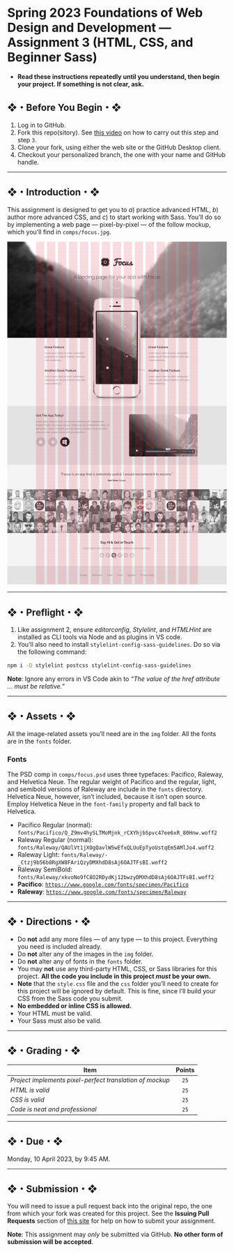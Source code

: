 # Spring 2023 Foundations of Web Design and Development — Assignment 3 (HTML, CSS, and Beginner Sass)

* **Read these instructions repeatedly until you understand, then begin your project. If something is not clear, ask.**

## ❖・Before You Begin・❖

1. Log in to GitHub.
2. Fork this repo(sitory). See [this video](http://code-warrior.github.io/tutorials/git/github/forking-and-cloning-at-the-github-web-site/) on how to carry out this step and step `3`.
3. Clone your fork, using either the web site or the GitHub Desktop client.
4. Checkout your personalized branch, the one with your name and GitHub handle.

---

## ❖・Introduction・❖

This assignment is designed to get you to _a_) practice advanced HTML, _b_) author more advanced CSS, and _c_) to start working with Sass. You’ll do so by implementing a web page — pixel-by-pixel — of the follow mockup, which you’ll find in `comps/focus.jpg`.

![Image of focus.jpg](comps/focus.jpg)

---

## ❖・Preflight・❖

1. Like assignment 2, ensure _editorconfig_, _Stylelint_, and _HTMLHint_ are installed as CLI tools via Node and as plugins in VS code.
2. You’ll also need to install `stylelint-config-sass-guidelines`. Do so via the following command:

```bash
npm i -D stylelint postcss stylelint-config-sass-guidelines
```

**Note**: Ignore any errors in VS Code akin to _“The value of the href attribute ... must be relative.”_

---

## ❖・Assets・❖

All the image-related assets you’ll need are in the `img` folder. All the fonts are in the `fonts` folder.

### Fonts

The PSD comp in `comps/focus.psd` uses three typefaces: Pacifico, Raleway, and Helvetica Neue. The regular weight of Pacifico and the regular, light, and semibold versions of Raleway are include in the `fonts` directory. Helvetica Neue, however, isn’t included, because it isn’t open source. Employ Helvetica Neue in the `font-family` property and fall back to Helvetica.

* Pacifico Regular (normal): `fonts/Pacifico/Q_Z9mv4hySLTMoMjnk_rCXYhjbSpvc47ee6xR_80Hnw.woff2`
* Raleway Regular (normal): `fonts/Raleway/QAUlVt1jXOgQavlW5wEfxQLUuEpTyoUstqEm5AMlJo4.woff2`
* Raleway Light: `fonts/Raleway/-_Ctzj9b56b8RgXW8FAriQzyDMXhdD8sAj6OAJTFsBI.woff2`
* Raleway SemiBold: `fonts/Raleway/xkvoNo9fC8O2RDydKj12bwzyDMXhdD8sAj6OAJTFsBI.woff2`
* **Pacifico**: [`https://www.google.com/fonts/specimen/Pacifico`](https://www.google.com/fonts/specimen/Pacifico)
* **Raleway**: [`https://www.google.com/fonts/specimen/Raleway`](https://www.google.com/fonts/specimen/Raleway)

---

## ❖・Directions・❖

* Do **not** add any more files — of any type — to this project. Everything you need is included already.
* Do **not** alter any of the images in the `img` folder.
* Do **not** alter any of fonts in the `fonts` folder.
* You may **not** use any third-party HTML, CSS, or Sass libraries for this project. **All the code you include in this project _must_ be your own.**
* **Note** that the `style.css` file and the `css` folder you’ll need to create for this project will be ignored by default. This is fine, since I’ll build your CSS from the Sass code you submit.
* **No embedded or inline CSS is allowed.**
* Your HTML must be valid.
* Your Sass must also be valid.

---

## ❖・Grading・❖

| Item                                                     | Points |
|----------------------------------------------------------|:------:|
| _Project implements pixel-perfect translation of mockup_ | `25`   |
| _HTML is valid_                                          | `25`   |
| _CSS is valid_                                           | `25`   |
| _Code is neat and professional_                          | `25`   |

---

## ❖・Due・❖

Monday, 10 April 2023, by 9:45 AM.

---

## ❖・Submission・❖

You will need to issue a pull request back into the original repo, the one from which your fork was created for this project. See the **Issuing Pull Requests** section of [this site](http://code-warrior.github.io/tutorials/git/github/index.html) for help on how to submit your assignment.

**Note**: This assignment may *only* be submitted via GitHub. **No other form of submission will be accepted**.
